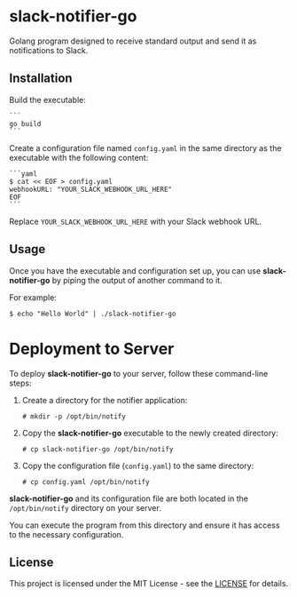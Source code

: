 # slack-notifier-go

Golang program designed to receive standard output and send it as notifications to Slack.

## Installation

Build the executable:

    ```
    go build
    ```

Create a configuration file named `config.yaml` in the same directory as the executable with the following content:

    ```yaml
    $ cat << EOF > config.yaml
    webhookURL: "YOUR_SLACK_WEBHOOK_URL_HERE"
    EOF
    ```

Replace `YOUR_SLACK_WEBHOOK_URL_HERE` with your Slack webhook URL.

## Usage

Once you have the executable and configuration set up, you can use **slack-notifier-go** by piping the output of another command to it.

For example:

```
$ echo "Hello World" | ./slack-notifier-go
```

# Deployment to Server

To deploy **slack-notifier-go** to your server, follow these command-line steps:

1. Create a directory for the notifier application:

    ```
    # mkdir -p /opt/bin/notify
    ```

2. Copy the **slack-notifier-go** executable to the newly created directory:

    ```
    # cp slack-notifier-go /opt/bin/notify
    ```

3. Copy the configuration file (`config.yaml`) to the same directory:

    ```
    # cp config.yaml /opt/bin/notify
    ```

**slack-notifier-go** and its configuration file are both located in the `/opt/bin/notify` directory on your server.

You can execute the program from this directory and ensure it has access to the necessary configuration.

## License

This project is licensed under the MIT License - see the [LICENSE](https://opensource.org/license/mit) for details.
